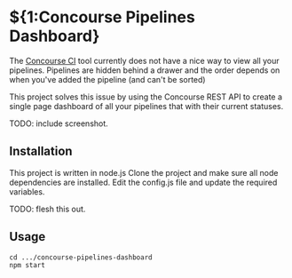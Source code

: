 
# ${1:Concourse Pipelines Dashboard}
The [Concourse CI](http://concourse.ci) tool currently does not have a nice way to view all your pipelines.
Pipelines are hidden behind a drawer and the order depends on when you've added the pipeline (and can't be sorted)

This project solves this issue by using the Concourse REST API to create a single page dashboard of all your pipelines that with their current statuses.


TODO: include screenshot.

## Installation
This project is written in node.js
Clone the project and make sure all node dependencies are installed.
Edit the config.js file and update the required variables.

TODO: flesh this out.

## Usage
```
cd .../concourse-pipelines-dashboard
npm start 
```

